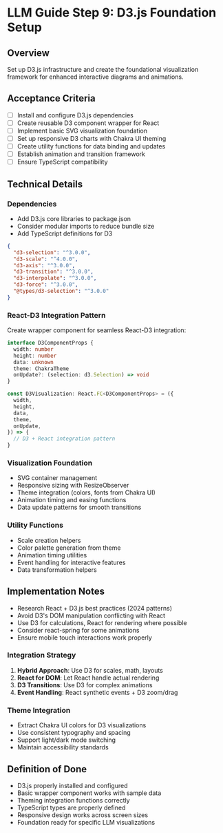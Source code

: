 # LLM Guide Step 9: D3.js Foundation Setup

## Overview

Set up D3.js infrastructure and create the foundational visualization framework for enhanced interactive diagrams and animations.

## Acceptance Criteria

- [ ] Install and configure D3.js dependencies
- [ ] Create reusable D3 component wrapper for React
- [ ] Implement basic SVG visualization foundation
- [ ] Set up responsive D3 charts with Chakra UI theming
- [ ] Create utility functions for data binding and updates
- [ ] Establish animation and transition framework
- [ ] Ensure TypeScript compatibility

## Technical Details

### Dependencies

- Add D3.js core libraries to package.json
- Consider modular imports to reduce bundle size
- Add TypeScript definitions for D3

```json
{
  "d3-selection": "^3.0.0",
  "d3-scale": "^4.0.0",
  "d3-axis": "^3.0.0",
  "d3-transition": "^3.0.0",
  "d3-interpolate": "^3.0.0",
  "d3-force": "^3.0.0",
  "@types/d3-selection": "^3.0.0"
}
```

### React-D3 Integration Pattern

Create wrapper component for seamless React-D3 integration:

```typescript
interface D3ComponentProps {
  width: number
  height: number
  data: unknown
  theme: ChakraTheme
  onUpdate?: (selection: d3.Selection) => void
}

const D3Visualization: React.FC<D3ComponentProps> = ({
  width,
  height,
  data,
  theme,
  onUpdate,
}) => {
  // D3 + React integration pattern
}
```

### Visualization Foundation

- SVG container management
- Responsive sizing with ResizeObserver
- Theme integration (colors, fonts from Chakra UI)
- Animation timing and easing functions
- Data update patterns for smooth transitions

### Utility Functions

- Scale creation helpers
- Color palette generation from theme
- Animation timing utilities
- Event handling for interactive features
- Data transformation helpers

## Implementation Notes

- Research React + D3.js best practices (2024 patterns)
- Avoid D3's DOM manipulation conflicting with React
- Use D3 for calculations, React for rendering where possible
- Consider react-spring for some animations
- Ensure mobile touch interactions work properly

### Integration Strategy

1. **Hybrid Approach**: Use D3 for scales, math, layouts
2. **React for DOM**: Let React handle actual rendering
3. **D3 Transitions**: Use D3 for complex animations
4. **Event Handling**: React synthetic events + D3 zoom/drag

### Theme Integration

- Extract Chakra UI colors for D3 visualizations
- Use consistent typography and spacing
- Support light/dark mode switching
- Maintain accessibility standards

## Definition of Done

- D3.js properly installed and configured
- Basic wrapper component works with sample data
- Theming integration functions correctly
- TypeScript types are properly defined
- Responsive design works across screen sizes
- Foundation ready for specific LLM visualizations
